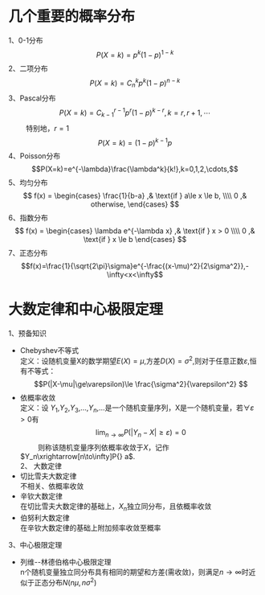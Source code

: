 # 几个重要的概率分布
1、0-1分布 $$P(X=k)=p^k(1-p)^{1-k}$$
2、二项分布 $$P(X=k)=C^k_np^k(1-p)^{n-k}$$
3、Pascal分布$$P(X=k)=C^{r-1}_{k-1}p^r(1-p)^{k-r},k=r,r+1,\cdots$$
&ensp;&ensp;&ensp;&ensp;&ensp;特别地，$r=1$ $$P(X=k)=(1-p)^{k-1}p$$
4、Poisson分布$$P(X=k)=e^{-\lambda}\frac{\lambda^k}{k!},k=0,1,2,\cdots,$$
5、均匀分布
$$
f(x) =
\begin{cases}
\frac{1}{b-a} ,& \text{if } a\le x \le b, \\\\
0 ,&  otherwise,
\end{cases}
$$
6、指数分布
$$
f(x) =
\begin{cases}
\lambda e^{-\lambda x} ,& \text{if } x > 0 \\\\
0 ,& \text{if }  x \le b
\end{cases}
$$
7、正态分布$$f(x)=\frac{1}{\sqrt{2\pi}\sigma}e^{-\frac{(x-\mu)^2}{2\sigma^2}},-\infty<x<\infty$$
# 大数定律和中心极限定理
1、预备知识
   - Chebyshev不等式  
   定义：设随机变量X的数学期望$E(X)=\mu$,方差$D(X)=\sigma^2$,则对于任意正数$\varepsilon$,恒有不等式：
   $$P(|X-\mu|\ge\varepsilon)\le \frac{\sigma^2}{\varepsilon^2} $$  
   - 依概率收敛  
   定义：设 $Y_1$,$Y_2$,$Y_3$,…,$Y_n$,…是一个随机变量序列，X是一个随机变量，若$\forall \varepsilon>0$有 
   $$ \lim_{n\to \infty}P(|Y_n-X|\ge\varepsilon)=0$$
  &ensp;&ensp;&ensp;&ensp;&ensp;则称该随机变量序列依概率收敛于$X$，记作$Y_n\xrightarrow[n\to\infty]P{} a$.  
2、  大数定律  
- 切比雪夫大数定律   
不相关、依概率收敛
- 辛钦大数定律  
在切比雪夫大数定律的基础上，$X_n$独立同分布，且依概率收敛
- 伯努利大数定律  
在辛钦大数定律的基础上附加频率收敛至概率  

3、中心极限定理  

- 列维--林德伯格中心极限定理  
n个随机变量独立同分布具有相同的期望和方差(需收敛)，则满足$n\to \infty$时近似于正态分布$N(n\mu,n\sigma^2)$